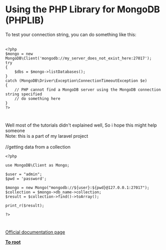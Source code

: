 # Using the PHP Library for MongoDB (PHPLIB)



To test your connection string, you can do something like this:<br><br>

```
<?php
$mongo = new MongoDB\Client('mongodb://my_server_does_not_exist_here:27017');
try 
{
    $dbs = $mongo->listDatabases();
}
catch (MongoDB\Driver\Exception\ConnectionTimeoutException $e)
{
    // PHP cannot find a MongoDB server using the MongoDB connection string specified
    // do something here
}
?>
```
  

#

Well most of the tutorials didn&apos;t explained well, So i hope this might help someone <br>Note: this is a part of my laravel project  <br><br>//getting data from a collection<br>

```
<?php

use MongoDB\Client as Mongo;

$user = "admin";
$pwd = 'password';

$mongo = new Mongo("mongodb://${user}:${pwd}@127.0.0.1:27017");
$collection = $mongo->db_name->collection;
$result = $collection->find()->toArray();

print_r($result);

?>
```
  

#

[Official documentation page](https://www.php.net/manual/en/mongodb.tutorial.library.php)

**[To root](/README.md)**
